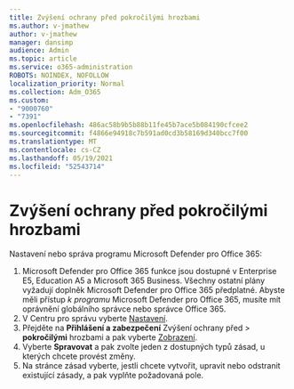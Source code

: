```yaml
---
title: Zvýšení ochrany před pokročilými hrozbami
ms.author: v-jmathew
author: v-jmathew
manager: dansimp
audience: Admin
ms.topic: article
ms.service: o365-administration
ROBOTS: NOINDEX, NOFOLLOW
localization_priority: Normal
ms.collection: Adm_O365
ms.custom:
- "9000760"
- "7391"
ms.openlocfilehash: 486ac58b9b5b88b11fe45b7ace5b084190cfcee2
ms.sourcegitcommit: f4866e94918c7b591ad0cd3b58169d340bcc7f00
ms.translationtype: MT
ms.contentlocale: cs-CZ
ms.lasthandoff: 05/19/2021
ms.locfileid: "52543714"
---
```

# <a name="increase-protection-from-advanced-threats"></a>Zvýšení ochrany před pokročilými hrozbami

Nastavení nebo správa programu Microsoft Defender pro Office 365:

1. Microsoft Defender pro Office 365 funkce jsou dostupné v Enterprise E5, Education A5 a Microsoft 365 Business. Všechny ostatní plány vyžadují doplněk Microsoft Defender pro Office 365 předplatné. Abyste měli přístup  *k programu* Microsoft Defender pro Office 365, musíte mít oprávnění globálního správce nebo správce Office 365.
2. V Centru pro správu vyberte [Nastavení](https://go.microsoft.com/fwlink/p/?linkid=2075721).
3. Přejděte na **Přihlášení a zabezpečení** Zvýšení ochrany před  >  **pokročilými** hrozbami a pak vyberte [Zobrazení](https://go.microsoft.com/fwlink/?linkid=2109302).
4. Vyberte **Spravovat** a pak zvolte jeden z dostupných typů zásad, u kterých chcete provést změny.
5. Na stránce zásad vyberte, jestli chcete vytvořit, upravit nebo odstranit existující zásady, a pak vyplňte požadovaná pole.
